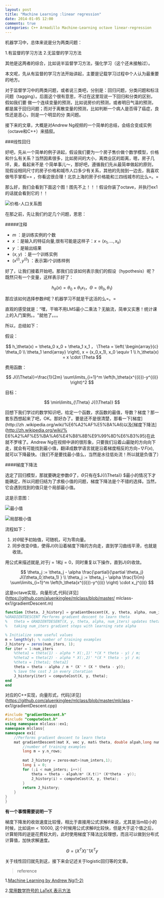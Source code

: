 ```yaml
---
layout: post
title: "Machine Learning :linear regression"
date: 2014-01-05 12:00
comments: true
categories: C++ Armadillo Machine-Learning octave linear-regression
---
```


机器学习中，总体来说是分为两类问题：

1.有监督的学习方法
2.无监督的学习方法

其他是这两者的综合，比如说半监督学习方法，强化学习（这个还未接触过）。

本文呢，先从有监督的学习方法开始讲起，主要是记载学习过程中个人认为最重要的地方。

对于监督学习中的两类问题，或者说三类吧，分别是：回归问题，分类问题和标注问题（tagging）。后面这个很有意思，不过在这里现说一下回归和分类的区别，假如我们要
做一个连续变量的预测，比如说房价的预测，或者明日气温的预测，都是属于回归问题；而对于离散变量的预测，比如判断一个病人是否得了癌症，良性还是恶心，则是一个明显的分
类问题。

接下来的文章，大概是对Andrew Ng视频的一个简单的总结，会结合变成实例（octave和C++）来插叙。
<!--more-->

###线性回归

好吧，先从一个简单的例子讲起，假设我们要为一个房子售价做个数学模型，价格和什么有关系？当然因素很多，比如房间的大小，离商业区的距离，嗯，房子几坪，奥，看起来不是
个简单事儿～，那好吧，遵循我们先从最简单做起的原则，现假设相同尺寸的房子价格和城市人口多少有关系，其他的先抛到一边去，我喜欢做甩手掌柜==
，你看这很合理！北京上海的房子价格能和三四线城市的比么=。=

那么好，我们会看到下面这个图！图先不上！！！假设你装了octave，并执行ex1的话就会看到它的！！

![价格-人口关系图](https://github.com/aluenkinglee/aluenkinglee.github.io/blob/source/source/images/2014-01-05-machine-learning-linear-regression/linear_regression_f1.png?raw=true "价格-人口关系图")

在那之前，先让我们约定几个问题，恩恩：

#####注释
* $m$ ：是训练实例的个数
* $x$ ：是输入的特征向量,很有可能是这样子：$x=(x_1,...,x_k)$
* $y$ ：是输出结果
* $(x,y)$ ：是一个训练实例
* $(x^{(i)},y^{(i)})$ ：表示第i个训练样例

好了，让我们接着开始吧。那我们应该如何表示我们的假设（hypothesis）呢？既然只有一个变量，这样表示好了：

$$
h_\theta(x) = \theta_0 + \theta_1x_1 ， \Theta={ (\theta_0,\theta_1) }
$$

那应该如何选择参数$\theta$呢？机器学习不就是干这活的么=。=

直观的感受就是：“嘿，干嘛不用LMS最小二乘法？无脑流，简单又实惠！统计课上的入门案例。。"就他了。。。

所以，总结如下：

假设：

$$
h_\theta(x) = \theta_0 x_0 + \theta_1 x_1 ， 
\Theta = \left( \begin{array}{c}
        \theta_0 \\
        \theta_1
        \end{array} \right), 
x = (x_0,x_1),
x_0 \equiv 1 \\
h_\theta(x) = x \cdot \Theta
$$

费用函数：

$$
J{(\Theta)}=\frac{1}{2m} \sum\limits_{i=1}^m \left(h_\theta(x^{(i)})-y^{(i)}
\right)^2 
$$

目标：

$$
\min\limits_{\Theta} J{(\Theta)}
$$

回想下我们学过的数学知识吧，给定一个函数，求函数的最值，导数？梯度？那一套东西想起来了吧，OK。那好办了。要是还不是很清楚，那看一下[梯度](http://zh
.wikipedia.org/wiki/%E6%A2%AF%E5%BA%A6)以及[梯度下降法](http://zh.wikipedia.org/wiki/%
E6%A2%AF%E5%BA%A6%E4%B8%8B%E9%99%8D%E6%B3%95)在此就不罗嗦了。Andrew
Ng在视频中讲的很形象，只要我们沿着山最陡的方向向下走，就会有可能找到最小值，翻译成数学语言就是沿着梯度相反的方向$- \nabla F(x)$,
就可以下降最快。（我们不是要找最小值么，当然是水往低处流！所以就是负值了）

####梯度下降法

选定了回归模型，那就要确定参数$\Theta$了，$\Theta$只有在$J{(\Theta)}
$最小的情况下才能确定，所以问题归结为了求极小值的问题，梯度下降法是个不错的选择。当然，它会遇到找到的值只是个局部最小值。

这是示意图：

![最小值](https://github.com/aluenkinglee/aluenkinglee.github.io/blob/source/source/images/2014-01-05-machine-learning-linear-regression/linear_regression_f4.png?raw=true)

![局部极小值](https://github.com/aluenkinglee/aluenkinglee.github.io/blob/source/source/images/2014-01-05-machine-learning-linear-regression/linear_regression_f5.png?raw=true)

流程如下：

1. 对$\Theta$赋予初始值，可随机，可为零向量。
2. 同步改变$\Theta$值，使得$J{(\Theta)}$沿着梯度下降的方向走，直到学习曲线平滑，也就是收敛。

用公式来描述就是,对于$j=1$和$j=0$，同时重复以下操作，直到$J{(\Theta)}$收敛。


$$
\theta_j := \theta_j - \alpha \frac{\partial}{\partial \theta_j}
J{(\theta_0,\theta_1) } \\
\theta_j := \theta_j - \alpha \frac{1}{m} \sum\limits_{i=1}^m 
\left(h_\theta(x^{(i)})-y^{(i)}
\right) \cdot x_j^{(i)}
$$

这是octave实现，向量形式,代码[详见](https://github.com/aluenkinglee/mlclass/blob/master/
mlclass-ex1/gradientDescent.m)

```octave
function [theta, J_history] = gradientDescent(X, y, theta, alpha, num_iters)
%GRADIENTDESCENT Performs gradient descent to learn theta
%   theta = GRADIENTDESENT(X, y, theta, alpha, num_iters) updates theta by 
%   taking num_iters gradient steps with learning rate alpha

% Initialize some useful values
m = length(y); % number of training examples
J_history = zeros(num_iters, 1);
for iter = 1:num_iters
    %theta1 = theta(1) - alpha * X(:,1)' *(X * theta - y) / m;
    %theta2 = theta(2) - alpha * X(:,2)' *(X * theta - y) / m;
    %theta = [theta1; theta2]
    theta = theta - alpha / m * (X' * (X * theta - y));
    % Save the cost J in every iteration    
    J_history(iter) = computeCost(X, y, theta);
end
end
```

对应的C++实现，向量形式，代码[详见](https://github.com/aluenkinglee/mlclass/blob/master/mlclass
-ex1/gradientDescent.cpp)

```cpp
#include "gradientDescent.h"
#include "computeCost.h"
using namespace mlclass::ex1;
namespace mlclass{
namespace ex1{
    //Performs gradient descent to learn theta
    mat gradientDescent(mat X, vec y, mat& theta, double alpah,long num_inters){
        //number of training examples
        long m = y.n_rows;
        
        mat J_history = zeros<mat>(num_inters,1);
        long i = 0;
        for (;i < num_inters; i++){
            theta = theta - alpah/m* (X.t()* (X*theta - y));
            J_history(i) = computeCost(X, y, theta);    
        }
        return J_history;
    }
}
}
```

**有一个事情需要说明一下**

梯度下降发的收敛速度比较慢，相比于直接用公式求解$\theta$来说，尤其是当m较小的时候，比如说$m<10000$,
这个时候用公式求解$\theta$比较快，但是大于这个值之后，计算矩阵的逆是花费较大的，此时使用梯度下降法比较理想，而且可以做到分布式计算值，加快求解速度。

$$
\Theta=(X^TX)^-1X^Ty
$$

关于线性回归就先到这，接下来会记述关于logistic回归等的文章。

> reference

1.[Machine Learning by Andrew Ng(1-2)](https://class.coursera.org/ml-004/lecture)

2.[常用数学符号的 LaTeX 表示方法](http://mohu.org/info/symbols/symbols.htm)